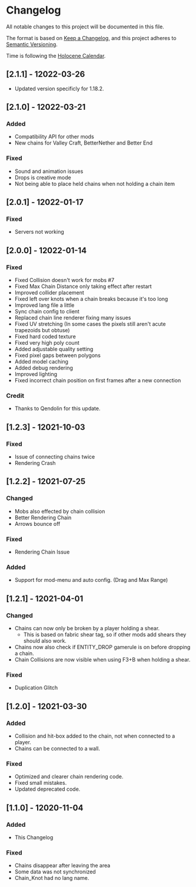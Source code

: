 # Changelog
All notable changes to this project will be documented in this file.

The format is based on [Keep a Changelog](https://keepachangelog.com/en/1.0.0/),
and this project adheres to [Semantic Versioning](https://semver.org/spec/v2.0.0.html).

Time is following the [Holocene Calendar](https://en.wikipedia.org/wiki/Holocene_calendar).

## [2.1.1] - 12022-03-26
- Updated version specificly for 1.18.2.

## [2.1.0] - 12022-03-21
### Added
- Compatibility API for other mods
- New chains for Valley Craft, BetterNether and Better End

### Fixed
- Sound and animation issues
- Drops is creative mode
- Not being able to place held chains when not holding a chain item


## [2.0.1] - 12022-01-17
### Fixed
- Servers not working

## [2.0.0] - 12022-01-14
### Fixed
- Fixed Collision doesn't work for mobs #7
- Fixed Max Chain Distance only taking effect after restart
- Improved collider placement
- Fixed left over knots when a chain breaks because it's too long
- Improved lang file a little
- Sync chain config to client
- Replaced chain line renderer fixing many issues
- Fixed UV stretching (In some cases the pixels still aren't acute trapezoids but obtuse)
- Fixed hard coded texture
- Fixed very high poly count
- Added adjustable quality setting
- Fixed pixel gaps between polygons
- Added model caching
- Added debug rendering
- Improved lighting
- Fixed incorrect chain position on first frames after a new connection

### Credit
- Thanks to Qendolin for this update. 

## [1.2.3] - 12021-10-03
### Fixed
- Issue of connecting chains twice
- Rendering Crash

## [1.2.2] - 12021-07-25
### Changed
- Mobs also effected by chain collision
- Better Rendering Chain
- Arrows bounce off

### Fixed
- Rendering Chain Issue

### Added
- Support for mod-menu and auto config. (Drag and Max Range) 


## [1.2.1] - 12021-04-01
### Changed
- Chains can now only be broken by a player holding a shear.
    - This is based on fabric shear tag, so if other mods add shears they should also work.
- Chains now also check if ENTITY_DROP gamerule is on before dropping a chain.
- Chain Collisions are now visible when using F3+B when holding a shear.

### Fixed
- Duplication Glitch


## [1.2.0] - 12021-03-30
### Added
- Collision and hit-box added to the chain, not when connected to a player.
- Chains can be connected to a wall.

### Fixed
- Optimized and clearer chain rendering code.
- Fixed small mistakes.
- Updated deprecated code.

## [1.1.0] - 12020-11-04
### Added
- This Changelog

### Fixed
- Chains disappear after leaving the area
- Some data was not synchronized
- Chain_Knot had no lang name.
